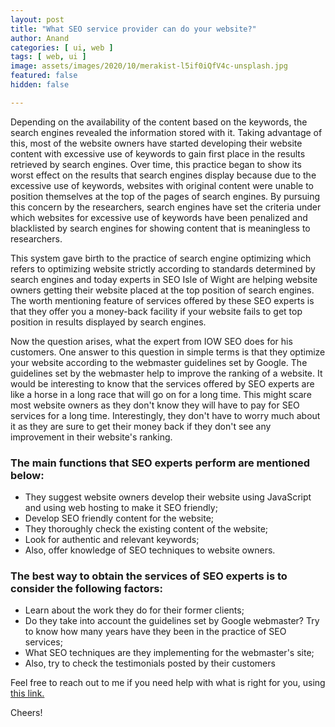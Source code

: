 ```yaml
---
layout: post
title: "What SEO service provider can do your website?"
author: Anand
categories: [ ui, web ]
tags: [ web, ui ]
image: assets/images/2020/10/merakist-l5if0iQfV4c-unsplash.jpg
featured: false
hidden: false

---
```




Depending on the availability of the content based on the keywords, the search engines revealed the information stored with it.  Taking advantage of this, most of the website owners have started developing their website content with excessive use of keywords to gain first place in the results retrieved by search engines.  Over time, this practice began to show its worst effect on the results that search engines display because due to the excessive use of keywords, websites with original content were unable to position themselves at the top of the pages of search engines.  By pursuing this concern by the researchers, search engines have set the criteria under which websites for excessive use of keywords have been penalized and blacklisted by search engines for showing content that is meaningless to researchers.
 
This system gave birth to the practice of search engine optimizing which refers to optimizing website strictly according to standards determined by search engines and today experts in SEO Isle of Wight are helping website owners getting their website placed at the top position of search engines.  The worth mentioning feature of services offered by these SEO experts is that they offer you a money-back facility if your website fails to get top position in results displayed by search engines.

Now the question arises, what the expert from IOW SEO does for his customers.  One answer to this question in simple terms is that they optimize your website according to the webmaster guidelines set by Google.  The guidelines set by the webmaster help to improve the ranking of a website.  It would be interesting to know that the services offered by SEO experts are like a horse in a long race that will go on for a long time.  This might scare most website owners as they don't know they will have to pay for SEO services for a long time.  Interestingly, they don't have to worry much about it as they are sure to get their money back if they don't see any improvement in their website's ranking.

### The main functions that SEO experts perform are mentioned below: 

- They suggest website owners develop their website using JavaScript and using web hosting to make it SEO friendly;  
- Develop SEO friendly content for the website;
- They thoroughly check the existing content of the website;
- Look for authentic and relevant keywords;
- Also, offer knowledge of SEO techniques to website owners.


### The best way to obtain the services of SEO experts is to consider the following factors: 

- Learn about the work they do for their former clients;
- Do they take into account the guidelines set by Google webmaster? Try to know how many years have they been in the practice of SEO services;
- What SEO techniques are they implementing for the webmaster's site;
- Also, try to check the testimonials posted by their customers 





 



Feel free to reach out to me if you need help with what is right for you, using <a href="https://www.calendly.com/ahyconsulting/book" target="\_blank">this link.</a>

Cheers!





